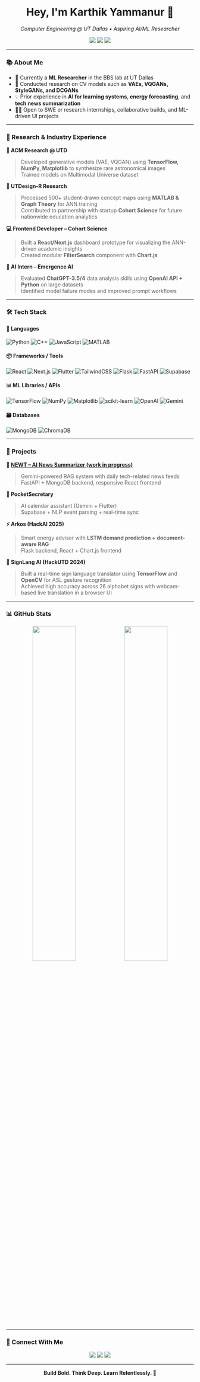<h1 align="center"> Hey, I'm Karthik Yammanur 👋</h1>
<p align="center">
  <em>Computer Engineering @ UT Dallas • Aspiring AI/ML Researcher</em>
</p>

<p align="center">
  <a href="mailto:karthikyam2006@gmail.com"><img src="https://img.shields.io/badge/Gmail-D14836?style=for-the-badge&logo=gmail&logoColor=white"/></a>
  <a href="https://www.linkedin.com/in/karthik-yammanur/"><img src="https://img.shields.io/badge/LinkedIn-blue?style=for-the-badge&logo=linkedin&logoColor=white"/></a>
  <a href="https://github.com/karthikyammanur"><img src="https://img.shields.io/badge/GitHub-181717?style=for-the-badge&logo=github&logoColor=white"/></a>
</p>

---

### 📚 About Me

- 🧠 Currently a **ML Researcher** in the BBS lab at UT Dallas  
- 💼 Conducted research on CV models such as **VAEs, VQGANs, StyleGANs, and DCGANs**  
- 💡 Prior experience in **AI for learning systems**, **energy forecasting**, and **tech news summarization**
- 👨‍💻 Open to SWE or research internships, collaborative builds, and ML-driven UI projects

---

### 💼 Research & Industry Experience

**🔬 ACM Research @ UTD**  
> Developed generative models (VAE, VQGAN) using **TensorFlow, NumPy, Matplotlib** to synthesize rare astronomical images  
> Trained models on Multimodal Universe dataset  

**🧠 UTDesign-R Research**  
> Processed 500+ student-drawn concept maps using **MATLAB & Graph Theory** for ANN training  
> Contributed to partnership with startup **Cohort Science** for future nationwide education analytics  

**💻 Frontend Developer – Cohort Science**  
> Built a **React/Next.js** dashboard prototype for visualizing the ANN-driven academic insights  
> Created modular **FilterSearch** component with **Chart.js**

**🧪 AI Intern – Emergence AI**  
> Evaluated **ChatGPT-3.5/4** data analysis skills using **OpenAI API + Python** on large datasets  
> Identified model failure modes and improved prompt workflows

---

### 🛠 Tech Stack

#### 🧩 Languages
![Python](https://img.shields.io/badge/-Python-333?style=flat&logo=python)
![C++](https://img.shields.io/badge/-C++-333?style=flat&logo=cplusplus)
![JavaScript](https://img.shields.io/badge/-JavaScript-333?style=flat&logo=javascript)
![MATLAB](https://img.shields.io/badge/-MATLAB-333?style=flat&logo=mathworks)

#### 📦 Frameworks / Tools
![React](https://img.shields.io/badge/-React-333?style=flat&logo=react)
![Next.js](https://img.shields.io/badge/-Next.js-333?style=flat&logo=next.js)
![Flutter](https://img.shields.io/badge/-Flutter-333?style=flat&logo=flutter)
![TailwindCSS](https://img.shields.io/badge/-Tailwind-333?style=flat&logo=tailwindcss)
![Flask](https://img.shields.io/badge/-Flask-333?style=flat&logo=flask)
![FastAPI](https://img.shields.io/badge/-FastAPI-333?style=flat&logo=fastapi)
![Supabase](https://img.shields.io/badge/-Supabase-333?style=flat&logo=supabase)

#### 📊 ML Libraries / APIs
![TensorFlow](https://img.shields.io/badge/-TensorFlow-333?style=flat&logo=tensorflow)
![NumPy](https://img.shields.io/badge/-NumPy-333?style=flat&logo=numpy)
![Matplotlib](https://img.shields.io/badge/-Matplotlib-333?style=flat&logo=matplotlib)
![scikit-learn](https://img.shields.io/badge/-scikit--learn-333?style=flat&logo=scikitlearn)
![OpenAI](https://img.shields.io/badge/-OpenAI_API-333?style=flat&logo=openai)
![Gemini](https://img.shields.io/badge/-Gemini_API-333?style=flat&logo=google)

#### 🗃 Databases
![MongoDB](https://img.shields.io/badge/-MongoDB-333?style=flat&logo=mongodb)
![ChromaDB](https://img.shields.io/badge/-ChromaDB-333?style=flat&logo=vector)

---

### 🧪 Projects

**📰 [NEWT – AI News Summarizer (work in progress)](https://github.com/karthikyammanur/newt)**  
> Gemini-powered RAG system with daily tech-related news feeds  
> FastAPI + MongoDB backend, responsive React frontend  

**📆 PocketSecretary**  
> AI calendar assistant (Gemini + Flutter)  
> Supabase + NLP event parsing + real-time sync  

**⚡ Arkos (HackAI 2025)**  
> Smart energy advisor with **LSTM demand prediction + document-aware RAG**  
> Flask backend, React + Chart.js frontend

**🤟 SignLang AI (HackUTD 2024)**  
> Built a real-time sign language translator using **TensorFlow** and **OpenCV** for ASL gesture recognition  
> Achieved high accuracy across 26 alphabet signs with webcam-based live translation in a browser UI

---

### 📊 GitHub Stats

<p align="center">
  <img src="https://github-readme-stats.vercel.app/api?username=karthikyammanur&show_icons=true&theme=tokyonight&hide_border=true" width="48%" />
  <img src="https://github-readme-streak-stats.herokuapp.com/?user=karthikyammanur&theme=tokyonight&hide_border=true" width="48%" />
</p>

---

### 🤝 Connect With Me

<p align="center">
  <a href="https://linkedin.com/in/karthik-yammanur"><img src="https://img.shields.io/badge/LinkedIn-blue?style=flat&logo=linkedin&logoColor=white"/></a>
  <a href="mailto:karthikyam2006@gmail.com"><img src="https://img.shields.io/badge/Email-D14836?style=flat&logo=gmail&logoColor=white"/></a>
  <a href="https://github.com/karthikyammanur"><img src="https://img.shields.io/badge/GitHub-181717?style=flat&logo=github&logoColor=white"/></a>
</p>

---

<p align="center"><b>Build Bold. Think Deep. Learn Relentlessly. 🚀</b></p>
